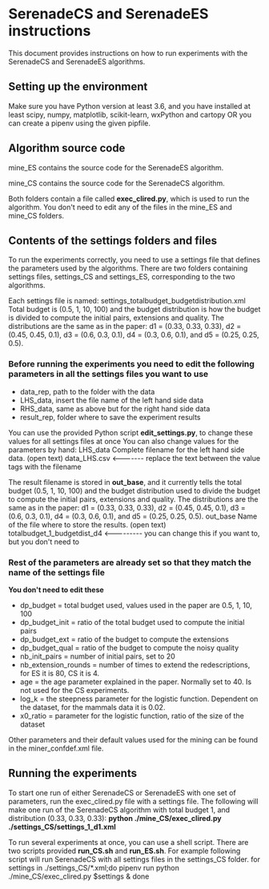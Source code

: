 
# SerenadeCS and SerenadeES instructions

This document provides instructions on how to run experiments with the SerenadeCS and SerenadeES algorithms.


## Setting up the environment
 
Make sure you have Python version at least 3.6, and you have installed at least scipy, numpy, matplotlib, scikit-learn, wxPython and cartopy 
OR 
you can create a pipenv using the given pipfile.


## Algorithm source code

mine_ES contains the source code for the SerenadeES algorithm.

mine_CS contains the source code for the SerenadeCS algorithm.

Both folders contain a file called **exec_clired.py**, which is used to run the algorithm. You don't need to edit any of the files in the mine_ES and mine_CS folders.


## Contents of the settings folders and files

To run the experiments correctly, you need to use a settings file that defines the parameters used by the algorithms.
There are two folders containing settings files, settings_CS and settings_ES, corresponding to the two algorithms.

Each settings file is named: settings_totalbudget_budgetdistribution.xml
Total budget is (0.5, 1, 10, 100) and the budget distribution is how the budget is divided to compute the initial pairs, extensions and quality. 
The distributions are the same as in the paper: d1 = (0.33, 0.33, 0.33), d2 = (0.45, 0.45, 0.1), d3 = (0.6, 0.3, 0.1), d4 = (0.3, 0.6, 0.1), and d5 = (0.25, 0.25, 0.5).

### Before running the experiments you need to edit the following parameters in all the settings files you want to use

* data_rep, path to the folder with the data
* LHS_data, insert the file name of the left hand side data
* RHS_data, same as above but for the right hand side data
* result_rep, folder where to save the experiment results

You can use the provided Python script **edit_settings.py**, to change these values for all settings files at once
You can also change values for the parameters by hand:
<parameter>
	<name>LHS_data</name>
	<info>Complete filename for the left hand side data. (open text)</info>
	<value>data_LHS.csv</value>    <------- replace the text between the value tags with the filename
</parameter>

The result filename is stored in **out_base**, and it currently tells the total budget (0.5, 1, 10, 100) and the budget distribution used to divide the budget to compute the initial pairs, extensions and quality. 
The distributions are the same as in the paper: d1 = (0.33, 0.33, 0.33), d2 = (0.45, 0.45, 0.1), d3 = (0.6, 0.3, 0.1), d4 = (0.3, 0.6, 0.1), and d5 = (0.25, 0.25, 0.5).
<parameter>
	<name>out_base</name>
	<info>Name of the file where to store the results. (open text)</info>
	<value>totalbudget_1_budgetdist_d4</value>     <--------- you can change this if you want to, but you don't need to
</parameter>

### Rest of the parameters are already set so that they match the name of the settings file

**You don't need to edit these**
* dp_budget = total budget used, values used in the paper are 0.5, 1, 10, 100
* dp_budget_init = ratio of the total budget used to compute the initial pairs
* dp_budget_ext = ratio of the budget to compute the extensions
* dp_budget_qual = ratio of the budget to compute the noisy quality 
* nb_init_pairs = number of initial pairs, set to 20
* nb_extension_rounds = number of times to extend the redescriptions, for ES it is 80, CS it is 4.
* age = the age parameter explained in the paper. Normally set to 40. Is not used for the CS experiments.
* log_k = the steepness parameter for the logistic function. Dependent on the dataset, for the mammals data it is 0.02.
* x0_ratio = parameter for the logistic function, ratio of the size of the dataset

Other parameters and their default values used for the mining can be found in the miner_confdef.xml file.


## Running the experiments

To start one run of either SerenadeCS or SerenadeES with one set of parameters, run the exec_clired.py file with a settings file.
The following will make one run of the SerenadeCS algorithm with total budget 1, and distribution (0.33, 0.33, 0.33):
**python ./mine_CS/exec_clired.py ./settings_CS/settings_1_d1.xml**

To run several experiments at once, you can use a shell script. There are two scripts provided **run_CS.sh** and **run_ES.sh**.
For example following script will run SerenadeCS with all settings files in the settings_CS folder.
for settings in ./settings_CS/*.xml;do
        pipenv run python ./mine_CS/exec_clired.py $settings &
done
